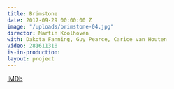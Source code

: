 ```yaml
---
title: Brimstone
date: 2017-09-29 00:00:00 Z
image: "/uploads/brimstone-04.jpg"
director: Martin Koolhoven
with: Dakota Fanning, Guy Pearce, Carice van Houten
video: 281611310
is-in-production: 
layout: project
---
```


[IMDb](https://www.imdb.com/title/tt1895315/?ref_=nv_sr_srsg_0_tt_7_nm_1_q_brimstone)